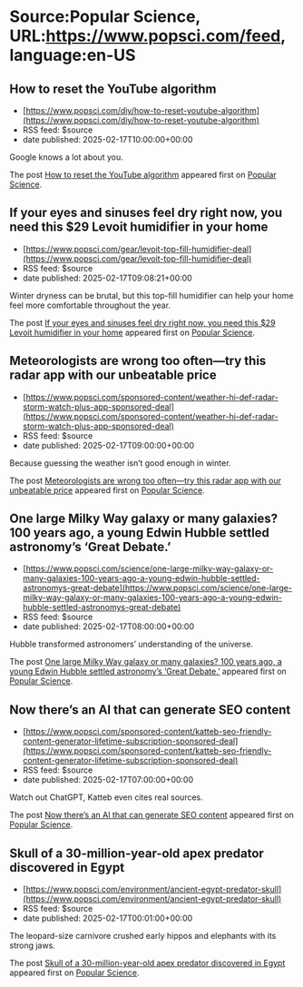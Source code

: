 # Source:Popular Science, URL:https://www.popsci.com/feed, language:en-US

## How to reset the YouTube algorithm
 - [https://www.popsci.com/diy/how-to-reset-youtube-algorithm](https://www.popsci.com/diy/how-to-reset-youtube-algorithm)
 - RSS feed: $source
 - date published: 2025-02-17T10:00:00+00:00

<p>Google knows a lot about you.</p>
<p>The post <a href="https://www.popsci.com/diy/how-to-reset-youtube-algorithm/">How to reset the YouTube algorithm</a> appeared first on <a href="https://www.popsci.com">Popular Science</a>.</p>

## If your eyes and sinuses feel dry right now, you need this $29 Levoit humidifier in your home
 - [https://www.popsci.com/gear/levoit-top-fill-humidifier-deal](https://www.popsci.com/gear/levoit-top-fill-humidifier-deal)
 - RSS feed: $source
 - date published: 2025-02-17T09:08:21+00:00

<p>Winter dryness can be brutal, but this top-fill humidifier can help your home feel more comfortable throughout the year.</p>
<p>The post <a href="https://www.popsci.com/gear/levoit-top-fill-humidifier-deal/">If your eyes and sinuses feel dry right now, you need this $29 Levoit humidifier in your home</a> appeared first on <a href="https://www.popsci.com">Popular Science</a>.</p>

## Meteorologists are wrong too often—try this radar app with our unbeatable price
 - [https://www.popsci.com/sponsored-content/weather-hi-def-radar-storm-watch-plus-app-sponsored-deal](https://www.popsci.com/sponsored-content/weather-hi-def-radar-storm-watch-plus-app-sponsored-deal)
 - RSS feed: $source
 - date published: 2025-02-17T09:00:00+00:00

<p>Because guessing the weather isn’t good enough in winter.</p>
<p>The post <a href="https://www.popsci.com/sponsored-content/weather-hi-def-radar-storm-watch-plus-app-sponsored-deal/">Meteorologists are wrong too often—try this radar app with our unbeatable price</a> appeared first on <a href="https://www.popsci.com">Popular Science</a>.</p>

## One large Milky Way galaxy or many galaxies? 100 years ago, a young Edwin Hubble settled astronomy’s ‘Great Debate.’
 - [https://www.popsci.com/science/one-large-milky-way-galaxy-or-many-galaxies-100-years-ago-a-young-edwin-hubble-settled-astronomys-great-debate](https://www.popsci.com/science/one-large-milky-way-galaxy-or-many-galaxies-100-years-ago-a-young-edwin-hubble-settled-astronomys-great-debate)
 - RSS feed: $source
 - date published: 2025-02-17T08:00:00+00:00

<p>Hubble transformed astronomers’ understanding of the universe.</p>
<p>The post <a href="https://www.popsci.com/science/one-large-milky-way-galaxy-or-many-galaxies-100-years-ago-a-young-edwin-hubble-settled-astronomys-great-debate/">One large Milky Way galaxy or many galaxies? 100 years ago, a young Edwin Hubble settled astronomy’s ‘Great Debate.’</a> appeared first on <a href="https://www.popsci.com">Popular Science</a>.</p>

## Now there’s an AI that can generate SEO content
 - [https://www.popsci.com/sponsored-content/katteb-seo-friendly-content-generator-lifetime-subscription-sponsored-deal](https://www.popsci.com/sponsored-content/katteb-seo-friendly-content-generator-lifetime-subscription-sponsored-deal)
 - RSS feed: $source
 - date published: 2025-02-17T07:00:00+00:00

<p>Watch out ChatGPT, Katteb even cites real sources.</p>
<p>The post <a href="https://www.popsci.com/sponsored-content/katteb-seo-friendly-content-generator-lifetime-subscription-sponsored-deal/">Now there&#8217;s an AI that can generate SEO content</a> appeared first on <a href="https://www.popsci.com">Popular Science</a>.</p>

## Skull of a 30-million-year-old apex predator discovered in Egypt
 - [https://www.popsci.com/environment/ancient-egypt-predator-skull](https://www.popsci.com/environment/ancient-egypt-predator-skull)
 - RSS feed: $source
 - date published: 2025-02-17T00:01:00+00:00

<p>The leopard-size carnivore crushed early hippos and elephants with its strong jaws.</p>
<p>The post <a href="https://www.popsci.com/environment/ancient-egypt-predator-skull/">Skull of a 30-million-year-old apex predator discovered in Egypt</a> appeared first on <a href="https://www.popsci.com">Popular Science</a>.</p>

